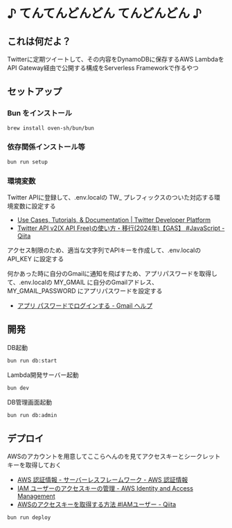 # ♪ てんてんどんどん てんどんどん ♪

## これは何だよ？

Twitterに定期ツイートして、その内容をDynamoDBに保存するAWS LambdaをAPI Gateway経由で公開する構成をServerless Frameworkで作るやつ

## セットアップ

### Bun をインストール

```bash
brew install oven-sh/bun/bun
```

### 依存関係インストール等

```bash
bun run setup
```

### 環境変数

Twitter APIに登録して、.env.localの TW_ プレフィックスのついた対応する環境変数に設定する

- [Use Cases, Tutorials, & Documentation | Twitter Developer Platform](https://developer.x.com/en)
- [Twitter API v2(X API Free)の使い方・移行(2024年)【GAS】 #JavaScript - Qiita](https://qiita.com/neru-dev/items/857cc27fd69411496388)

アクセス制限のため、適当な文字列でAPIキーを作成して、.env.localの API_KEY に設定する

何かあった時に自分のGmailに通知を飛ばすため、アプリパスワードを取得して、.env.localの MY_GMAIL に自分のGmailアドレス、 MY_GMAIL_PASSWORD にアプリパスワードを設定する
- [アプリ パスワードでログインする - Gmail ヘルプ](https://support.google.com/mail/answer/185833?hl=ja)

## 開発

DB起動

```bash
bun run db:start
```

Lambda開発サーバー起動

```bash
bun dev
```

DB管理画面起動

```bash
bun run db:admin
```

## デプロイ

AWSのアカウントを用意してここらへんのを見てアクセスキーとシークレットキーを取得しておく

- [AWS 認証情報 - サーバーレスフレームワーク - AWS 認証情報](https://www.serverless.com/framework/docs/providers/aws/guide/credentials#recommended-using-local-credentials)
- [IAM ユーザーのアクセスキーの管理 - AWS Identity and Access Management](https://docs.aws.amazon.com/ja_jp/IAM/latest/UserGuide/id_credentials_access-keys.html#Using_CreateAccessKey)
- [AWSのアクセスキーを取得する方法 #IAMユーザー - Qiita](https://qiita.com/yamasakk/items/3060d22faeed8e05ebe4)

```bash
bun run deploy
```
